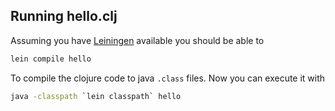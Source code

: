 ## Running hello.clj

Assuming you have [Leiningen](http://leiningen.org/) available you should be able to

```bash
lein compile hello
```

To compile the clojure code to java `.class` files. Now you can execute it with

```bash
java -classpath `lein classpath` hello
```
